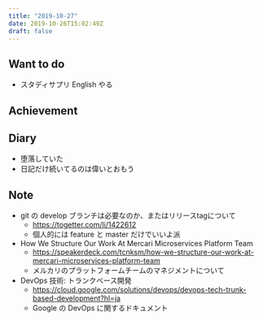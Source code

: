 ```yaml
---
title: "2019-10-27"
date: 2019-10-26T15:02:49Z
draft: false
---
```


## Want to do

* スタディサプリ English やる

## Achievement

## Diary

* 堕落していた
* 日記だけ続いてるのは偉いとおもう

## Note

* git の develop ブランチは必要なのか、またはリリースtagについて
  * https://togetter.com/li/1422612
  * 個人的には feature と master だけでいいよ派
* How We Structure Our Work At Mercari Microservices Platform Team
  * https://speakerdeck.com/tcnksm/how-we-structure-our-work-at-mercari-microservices-platform-team
  * メルカリのプラットフォームチームのマネジメントについて
* DevOps 技術: トランクベース開発
  * https://cloud.google.com/solutions/devops/devops-tech-trunk-based-development?hl=ja
  * Google の DevOps に関するドキュメント

